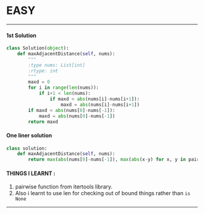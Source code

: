 # EASY 

---

#### 1st Solution
```python
class Solution(object):
    def maxAdjacentDistance(self, nums):
        """
        :type nums: List[int]
        :rtype: int
        """
        maxd = 0
        for i in range(len(nums)):
            if i+1 < len(nums):
                if maxd < abs(nums[i]-nums[i+1]):
                    maxd = abs(nums[i]-nums[i+1])
        if maxd < abs(nums[0]-nums[-1]):
            maxd = abs(nums[0]-nums[-1])
        return maxd
```

#### One liner solution
```python
class solution:
    def maxAdjacentDistance(self, nums):
        return max(abs(nums[0]-nums[-1]), max(abs(x-y) for x, y in pairwise(nums)))
```

#### THINGS I LEARNT :
1. pairwise function from itertools library.
2. Also i learnt to use len for checking out of bound things rather than `is None`

---

